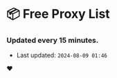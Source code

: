 # :package: Free Proxy List
### Updated every 15 minutes.

- Last updated: `2024-08-09 01:46`

:heart:
